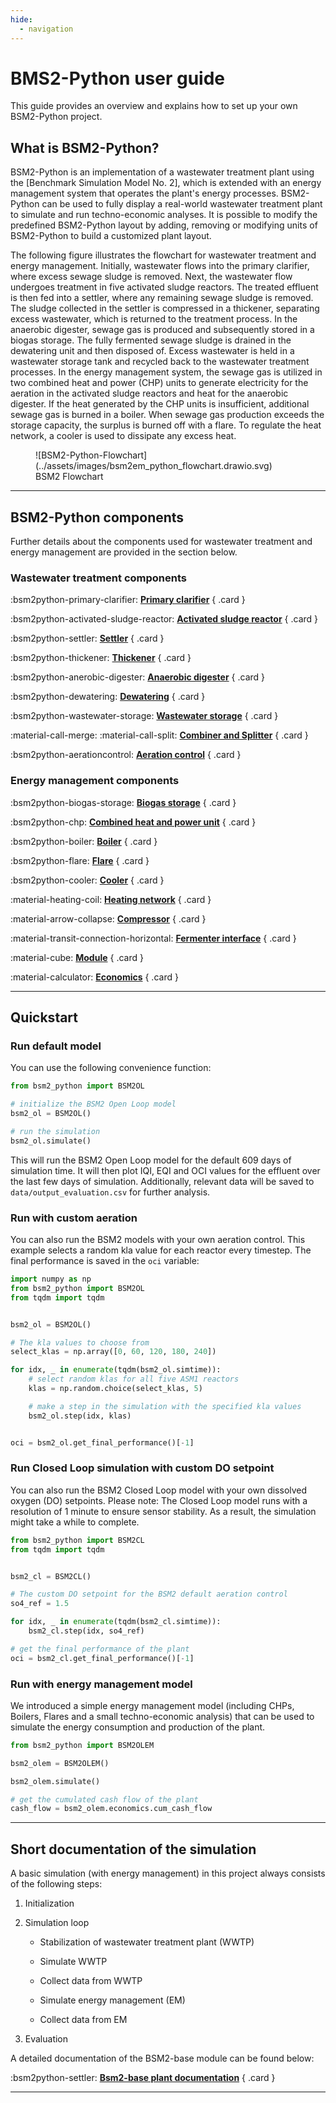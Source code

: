 ```yaml
---
hide:
  - navigation
---
```


# BMS2-Python user guide

This guide provides an overview and explains how to set up your own BSM2-Python project.


## What is BSM2-Python?

BSM2-Python is an implementation of a wastewater treatment plant using the [Benchmark Simulation Model No. 2],
which is extended with an energy management system that operates the plant's energy processes. BSM2-Python can be used to
fully display a real-world wastewater treatment plant to simulate and run techno-economic analyses. It is possible to
modify the predefined BSM2-Python layout by adding, removing or modifying units of BSM2-Python to build a
customized plant layout.

The following figure illustrates the flowchart for wastewater treatment and energy management.
Initially, wastewater flows into the primary clarifier, where excess sewage sludge is removed. Next, the wastewater flow
undergoes treatment in five activated sludge reactors. The treated effluent is then fed into a settler, where any
remaining sewage sludge is removed.
The sludge collected in the settler is compressed in a thickener, separating excess wastewater, which is returned to the
treatment process. In the anaerobic digester, sewage gas is produced and subsequently stored in a biogas storage.
The fully fermented sewage sludge is drained in the dewatering unit and then disposed of. Excess wastewater is held in a wastewater storage tank and recycled back to the wastewater treatment processes.
In the energy management system, the sewage gas is utilized in two combined heat and power (CHP) units to generate
electricity for the aeration in the activated sludge reactors and heat for the anaerobic digester. If the heat generated
by the CHP units is insufficient, additional sewage gas is burned in a boiler. When sewage gas production exceeds the
storage capacity, the surplus is burned off with a flare. To regulate the heat network, a cooler is used to
dissipate any excess heat.

<figure markdown="span">
  ![BSM2-Python-Flowchart](../assets/images/bsm2em_python_flowchart.drawio.svg)
  <figcaption>BSM2 Flowchart</figcaption>
</figure>

---

## BSM2-Python components

Further details about the components used for wastewater treatment and energy management are provided in the section below.

### Wastewater treatment components

<div class="grid" markdown>

:bsm2python-primary-clarifier: __[Primary clarifier](/user_guide/bsm2_python_components/wwt_components/primary_clarifier)__
{ .card }

:bsm2python-activated-sludge-reactor: __[Activated sludge reactor](/user_guide/bsm2_python_components/wwt_components/activated_sludge_reactor)__
{ .card }

:bsm2python-settler: __[Settler](/user_guide/bsm2_python_components/wwt_components/settler)__
{ .card }

:bsm2python-thickener: __[Thickener](/user_guide/bsm2_python_components/wwt_components/thickener)__
{ .card }

:bsm2python-anerobic-digester: __[Anaerobic digester](/user_guide/bsm2_python_components/wwt_components/anaerobic_digester)__
{ .card }

:bsm2python-dewatering: __[Dewatering](/user_guide/bsm2_python_components/wwt_components/dewatering)__
{ .card }

:bsm2python-wastewater-storage: __[Wastewater storage](/user_guide/bsm2_python_components/wwt_components/wastewater_storage)__
{ .card }

:material-call-merge: :material-call-split: __[Combiner and Splitter](/user_guide/bsm2_python_components/wwt_components/combiner_and_splitter)__
{ .card }

:bsm2python-aerationcontrol: __[Aeration control](/user_guide/bsm2_python_components/wwt_components/aerationcontrol)__
{ .card }
</div>


### Energy management components

<div class="grid" markdown>

:bsm2python-biogas-storage: __[Biogas storage](/user_guide/bsm2_python_components/em_components/biogas_storage)__
{ .card }

:bsm2python-chp: __[Combined heat and power unit](/user_guide/bsm2_python_components/em_components/chp)__
{ .card }

:bsm2python-boiler: __[Boiler](/user_guide/bsm2_python_components/em_components/boiler)__
{ .card }

:bsm2python-flare: __[Flare](/user_guide/bsm2_python_components/em_components/flare)__
{ .card }

:bsm2python-cooler: __[Cooler](/user_guide/bsm2_python_components/em_components/cooler)__
{ .card }

:material-heating-coil: __[Heating network](/user_guide/bsm2_python_components/em_components/heat_net)__
{ .card }

:material-arrow-collapse: __[Compressor](/user_guide/bsm2_python_components/em_components/compressor)__
{ .card }

:material-transit-connection-horizontal: __[Fermenter interface](/user_guide/bsm2_python_components/em_components/fermenter_interface)__
{ .card }

:material-cube: __[Module](/user_guide/bsm2_python_components/em_components/module)__
{ .card }

:material-calculator: __[Economics](/user_guide/bsm2_python_components/em_components/economics)__
{ .card }
</div>

---

## Quickstart

### Run default model

You can use the following convenience function:

```python
from bsm2_python import BSM2OL

# initialize the BSM2 Open Loop model
bsm2_ol = BSM2OL()

# run the simulation
bsm2_ol.simulate()
```

This will run the BSM2 Open Loop model for the default 609 days of simulation time.
It will then plot IQI, EQI and OCI values for the effluent over the last few days of simulation.
Additionally, relevant data will be saved to `data/output_evaluation.csv` for further analysis.


### Run with custom aeration

You can also run the BSM2 models with your own aeration control.
This example selects a random kla value for each reactor every timestep.
The final performance is saved in the `oci` variable:

```python
import numpy as np
from bsm2_python import BSM2OL
from tqdm import tqdm


bsm2_ol = BSM2OL()

# The kla values to choose from
select_klas = np.array([0, 60, 120, 180, 240])

for idx, _ in enumerate(tqdm(bsm2_ol.simtime)):
    # select random klas for all five ASM1 reactors
    klas = np.random.choice(select_klas, 5)

    # make a step in the simulation with the specified kla values
    bsm2_ol.step(idx, klas)


oci = bsm2_ol.get_final_performance()[-1]
```


### Run Closed Loop simulation with custom DO setpoint
You can also run the BSM2 Closed Loop model with your own dissolved oxygen (DO) setpoints.
Please note: The Closed Loop model runs with a resolution of 1 minute to ensure sensor stability. 
As a result, the simulation might take a while to complete.

```python
from bsm2_python import BSM2CL
from tqdm import tqdm


bsm2_cl = BSM2CL()

# The custom DO setpoint for the BSM2 default aeration control
so4_ref = 1.5

for idx, _ in enumerate(tqdm(bsm2_cl.simtime)):
    bsm2_cl.step(idx, so4_ref)

# get the final performance of the plant
oci = bsm2_cl.get_final_performance()[-1]
```


### Run with energy management model
We introduced a simple energy management model (including CHPs, Boilers, Flares and a small techno-economic analysis)
that can be used to simulate the energy consumption and production of the plant.

```python
from bsm2_python import BSM2OLEM

bsm2_olem = BSM2OLEM()

bsm2_olem.simulate()

# get the cumulated cash flow of the plant
cash_flow = bsm2_olem.economics.cum_cash_flow
```

---

## Short documentation of the simulation

A basic simulation (with energy management) in this project always consists of the following steps:

1. Initialization

2. Simulation loop

    - Stabilization of wastewater treatment plant (WWTP)

    - Simulate WWTP

    - Collect data from WWTP

    - Simulate energy management (EM)

    - Collect data from EM

3. Evaluation

A detailed documentation of the BSM2-base module can be found below:

<div class="grid" markdown>

:bsm2python-settler: __[Bsm2-base plant documentation](bsm2_base.md)__
{ .card }


</div>

---

<!-- ## Build a customized BSM2-Python plant layout

Both the wastewater treatment plant layout as well as the energy management layout can be customized by adding, removing or modifying individual process units. To customize the wastewater treatment plant layout the module [`bsm2_base.py`](/reference/bsm2_python/bsm2_base) has to be changed. For the customization of the energy management layout change the module [`bsm2_olem.py`](/reference/bsm2_python/bsm2_olem).

### Examples for activated sludge flow schemes

![Examples for activated sludge flow schemes](../assets/images/Examples_activated_sludge_flow_schemes.png)


### Adding a process unit to the plant layout

z.B. asm1 reaktor 6

1. Initialisierung
   
Initialisiere die gewünschte Prozesseinheit in der `__init__` Methode.

```py title="bsm2_base.py"
class BSM2Base:

  def __init__(self,...):
  # Initialization of process units

  self.new_process_unit = 
  
  self.reactor6 = ASM1Reactor(
            reginit.KLA5,
            asm1init.VOL5,
            asm1init.YINIT5,
            asm1init.PAR5,
            reginit.CARB5,
            reginit.CARBONSOURCECONC,
            tempmodel=tempmodel,
            activate=activate,
        )
```

Bei hinzufügen von einem eigenen Modul muss zuvor der Code in das Ordnerverzeichnis src\ eingebunden werden und nachträglich importiert werden.

```py title="bsm2_base.py"
import <module_path_new> as <short_name>
```


2. In Step funktion einbauen

  Falls notwendig Abwasserströme mit Splitter 

3. 




The most important and also most versatile process unit -> ASM1

### Customizing the wastewater treatment plant layout
### Customizing the energy management layout -->


